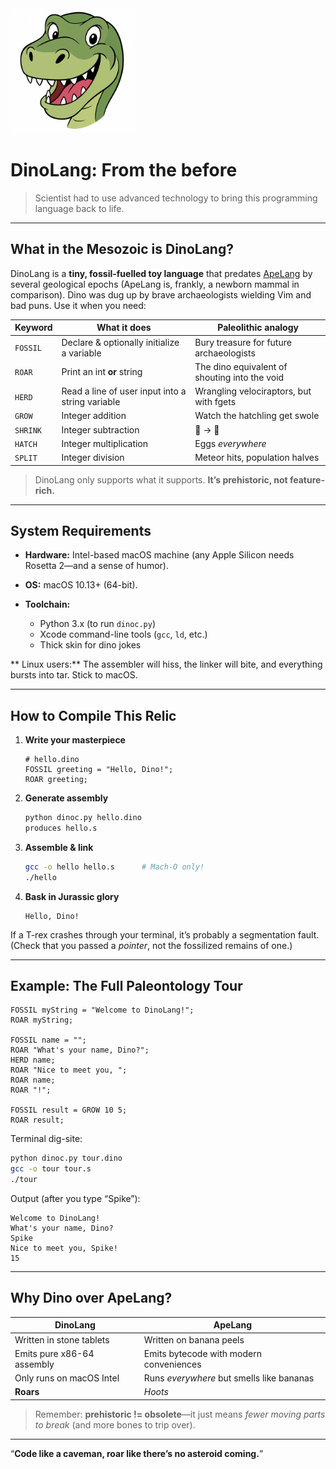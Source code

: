 <img src="docs/dinolang.png" alt="apelang" width="200"/>

# DinoLang: From the before

> Scientist had to use advanced technology to bring this programming language back to life.
---

## What in the Mesozoic is DinoLang?

DinoLang is a **tiny, fossil-fuelled toy language** that predates [ApeLang](https://github.com/duongddinh/apelang) by several geological epochs (ApeLang is, frankly, a newborn mammal in comparison). Dino was dug up by brave archaeologists wielding Vim and bad puns. Use it when you need:

| Keyword  | What it does                                     | Paleolithic analogy                           |
| -------- | ------------------------------------------------ | --------------------------------------------- |
| `FOSSIL` | Declare & optionally initialize a variable       | Bury treasure for future archaeologists       |
| `ROAR`   | Print an int **or** string                       | The dino equivalent of shouting into the void |
| `HERD`   | Read a line of user input into a string variable | Wrangling velociraptors, but with fgets       |
| `GROW`   | Integer addition                                 | Watch the hatchling get swole                 |
| `SHRINK` | Integer subtraction                              | 🦖 → 🐣                                       |
| `HATCH`  | Integer multiplication                           | Eggs *everywhere*                             |
| `SPLIT`  | Integer division                                 | Meteor hits, population halves                |

> DinoLang only supports what it supports.
> **It’s prehistoric, not feature-rich.**

---

## System Requirements

* **Hardware:** Intel-based macOS machine (any Apple Silicon needs Rosetta 2—and a sense of humor).
* **OS:** macOS 10.13+ (64-bit).
* **Toolchain:**

  * Python 3.x (to run `dinoc.py`)
  * Xcode command-line tools (`gcc`, `ld`, etc.)
  * Thick skin for dino jokes

 **  Linux users:** The assembler will hiss, the linker will bite, and everything bursts into tar. Stick to macOS.

---

## How to Compile This Relic

1. **Write your masterpiece**

   ```dino
   # hello.dino
   FOSSIL greeting = "Hello, Dino!";
   ROAR greeting;
   ```

2. **Generate assembly**

   ```bash
   python dinoc.py hello.dino
   produces hello.s
   ```

3. **Assemble & link**

   ```bash
   gcc -o hello hello.s      # Mach-O only!
   ./hello
   ```

4. **Bask in Jurassic glory**

   ```
   Hello, Dino!
   ```

If a T-rex crashes through your terminal, it’s probably a segmentation fault. (Check that you passed a *pointer*, not the fossilized remains of one.)

---

## Example: The Full Paleontology Tour

```dino
FOSSIL myString = "Welcome to DinoLang!";
ROAR myString;

FOSSIL name = "";
ROAR "What's your name, Dino?";
HERD name;
ROAR "Nice to meet you, ";
ROAR name;
ROAR "!";

FOSSIL result = GROW 10 5;
ROAR result;
```

Terminal dig-site:

```bash
python dinoc.py tour.dino
gcc -o tour tour.s
./tour
```

Output (after you type “Spike”):

```
Welcome to DinoLang!
What's your name, Dino?
Spike
Nice to meet you, Spike!
15
```

---

## Why Dino over ApeLang?

| DinoLang                   | ApeLang                                   |
| -------------------------- | ----------------------------------------- |
| Written in stone tablets   | Written on banana peels                   |
| Emits pure x86-64 assembly | Emits bytecode with modern conveniences   |
| Only runs on macOS Intel   | Runs *everywhere* but smells like bananas |
| **Roars**                  | *Hoots*                                   |

> Remember: **prehistoric != obsolete**—it just means *fewer moving parts to break* (and more bones to trip over).

---


“**Code like a caveman, roar like there’s no asteroid coming.**”
